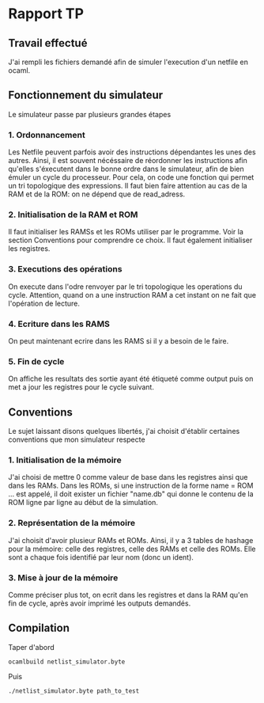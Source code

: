 # Rapport TP

## Travail effectué
J'ai rempli les fichiers demandé afin de simuler l'execution d'un netfile en ocaml. 

## Fonctionnement du simulateur
Le simulateur passe par plusieurs grandes étapes
### 1. Ordonnancement
Les Netfile peuvent parfois avoir des instructions dépendantes les unes des autres. Ainsi, il est souvent nécéssaire de réordonner les instructions afin qu'elles s'éxecutent dans le bonne ordre dans le simulateur, afin de bien émuler un cycle du
processeur. Pour cela, on code une fonction qui permet un tri topologique des expressions. Il faut bien faire attention au cas de la RAM et de la ROM: on ne dépend que de read_adress. 

### 2. Initialisation de la RAM et ROM 
Il faut initialiser les RAMSs et les ROMs utiliser par le programme. Voir la section Conventions pour comprendre ce choix. Il faut également initialiser les registres.

### 3. Executions des opérations
On execute dans l'odre renvoyer par le tri topologique les operations du cycle. Attention, quand on a une instruction RAM a cet instant on ne fait que l'opération de lecture. 

### 4. Ecriture dans les RAMS
On peut maintenant ecrire dans les RAMS si il y a besoin de le faire. 

### 5. Fin de cycle
On affiche les resultats des sortie ayant été étiqueté comme output puis on met a jour les registres pour le cycle suivant. 

## Conventions
Le sujet laissant disons quelques libertés, j'ai choisit d'établir certaines conventions que mon simulateur respecte
### 1. Initialisation de la mémoire
J'ai choisi de mettre 0 comme valeur de base dans les registres ainsi que dans les RAMs. Dans les ROMs, si une instruction de la forme name = ROM ... est appelé, il doit exister un fichier "name.db" qui donne le contenu de la ROM ligne par ligne
au début de la simulation. 
### 2. Représentation de la mémoire
J'ai choisit d'avoir plusieur RAMs et ROMs. Ainsi, il y a 3 tables de hashage pour la mémoire: celle des registres, celle des RAMs et celle des ROMs. Elle sont a chaque fois identifié par leur nom (donc un ident). 
### 3. Mise à jour de la mémoire
Comme préciser plus tot, on ecrit dans les registres et dans la RAM qu'en fin de cycle, après avoir imprimé les outputs demandés.

## Compilation 
Taper d'abord 
```console
ocamlbuild netlist_simulator.byte
```

Puis 
```console
./netlist_simulator.byte path_to_test
```